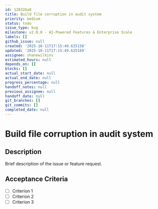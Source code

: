```yaml
---
id: 12032ba8
title: Build file corruption in audit system
priority: medium
status: todo
issue_type: bug
milestone: v2.0.0 - AI-Powered Features & Enterprise Scale
labels: []
github_issue: null
created: '2025-10-11T17:15:49.625158'
updated: '2025-10-11T17:15:49.625169'
assignee: shanewilkins
estimated_hours: null
depends_on: []
blocks: []
actual_start_date: null
actual_end_date: null
progress_percentage: null
handoff_notes: null
previous_assignee: null
handoff_date: null
git_branches: []
git_commits: []
completed_date: null
---
```


# Build file corruption in audit system

## Description

Brief description of the issue or feature request.

## Acceptance Criteria

- [ ] Criterion 1
- [ ] Criterion 2
- [ ] Criterion 3